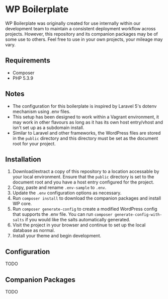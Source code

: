 # WP Boilerplate

WP Boilerplate was originally created for use internally within our development team to maintain a consistent deployment workflow across projects. However, this repository and its companion packages may be of some use to others. Feel free to use in your own projects, your mileage may vary. 

## Requirements

* Composer
* PHP 5.3.9

## Notes

* The configuration for this boilerplate is inspired by Laravel 5's dotenv mechanism using  .env files.
* This setup has been designed to work within a Vagrant environment, it may work in other flavours as long as it has its own host entry/vhost and isn't set up as a subdomain install.
* Similar to Laravel and other frameworks, the WordPress files are stored in the `public` directory and this directory must be set as the document root for your project. 

## Installation

1. Download/extract a copy of this repository to a location accessable by your local environment. Ensure that the `public` directory is set to the document root and you have a host entry configured for the project. 
2. Copy, paste and rename `.env-sample` to `.env`.
3. Update the `.env` configuration options as necessary. 
4. Run `composer install` to download the companion packages and install WP core.
5. Run `composer generate-config` to create a modified WordPress config that supports the .env file. You can run `composer generate-config-with-salts` if you would like the salts automatically generated. 
6. Visit the project in your browser and continue to set up the local database as normal. 
7. Install your theme and begin development.

## Configuration

TODO

## Companion Packages

TODO
